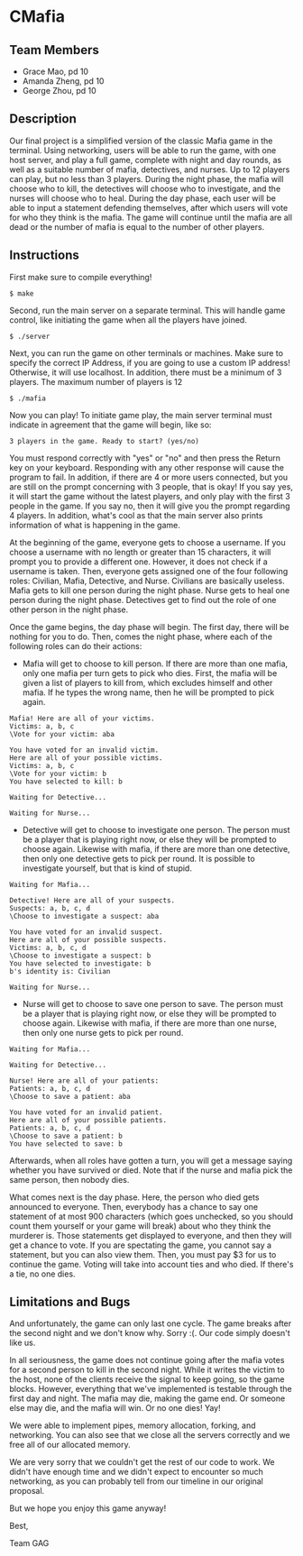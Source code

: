 # CMafia
## Team Members
* Grace Mao, pd 10
* Amanda Zheng, pd 10
* George Zhou, pd 10

## Description
Our final project is a simplified version of the classic Mafia game in the terminal. Using networking, users will be able to run the game, with one host server, and play a full game, complete with night and day rounds, as well as a suitable number of mafia, detectives, and nurses. Up to 12 players can play, but no less than 3 players. During the night phase, the mafia will choose who to kill, the detectives will choose who to investigate, and the nurses will choose who to heal. During the day phase, each user will be able to input a statement defending themselves, after which users will vote for who they think is the mafia. The game will continue until the mafia are all dead or the number of mafia is equal to the number of other players.

## Instructions
First make sure to compile everything!
```
$ make
```


Second, run the main server on a separate terminal. This will handle game control, like initiating the game when all the players have joined.
```
$ ./server
```


Next, you can run the game on other terminals or machines. Make sure to specify the correct IP Address, if you are going to use a custom IP address! Otherwise, it will use localhost. In addition, there must be a minimum of 3 players. The maximum number of players is 12
```
$ ./mafia
```
Now you can play! To initiate game play, the main server terminal must indicate in agreement that the game will begin, like so:
```
3 players in the game. Ready to start? (yes/no)
```
You must respond correctly with "yes" or "no" and then press the Return key on your keyboard. Responding with any other response will cause the program to fail. In addition, if there are 4 or more users connected, but you are still on the prompt concerning with 3 people, that is okay! If you say yes, it will start the game without the latest players, and only play with the first 3 people in the game. If you say no, then it will give you the prompt regarding 4 players. In addition, what's cool as that the main server also prints information of what is happening in the game.


At the beginning of the game, everyone gets to choose a username. If you choose a username with no length or greater than 15 characters, it will prompt you to provide a different one. However, it does not check if a username is taken. Then, everyone gets assigned one of the four following roles: Civilian, Mafia, Detective, and Nurse. Civilians are basically useless. Mafia gets to kill one person during the night phase. Nurse gets to heal one person during the night phase. Detectives get to find out the role of one other person in the night phase.


Once the game begins, the day phase will begin. The first day, there will be nothing for you to do. Then, comes the night phase, where each of the following roles can do their actions:
- Mafia will get to choose to kill person. If there are more than one mafia, only one mafia per turn gets to pick who dies. First, the mafia will be given a list of players to kill from, which excludes himself and other mafia. If he types the wrong name, then he will be prompted to pick again.
```
Mafia! Here are all of your victims.
Victims: a, b, c
\Vote for your victim: aba

You have voted for an invalid victim.
Here are all of your possible victims.
Victims: a, b, c
\Vote for your victim: b
You have selected to kill: b

Waiting for Detective...

Waiting for Nurse...
```
- Detective will get to choose to investigate one person. The person must be a player that is playing right now, or else they will be prompted to choose again. Likewise with mafia, if there are more than one detective, then only one detective gets to pick per round. It is possible to investigate yourself, but that is kind of stupid.
```
Waiting for Mafia...

Detective! Here are all of your suspects.
Suspects: a, b, c, d
\Choose to investigate a suspect: aba

You have voted for an invalid suspect.
Here are all of your possible suspects.
Victims: a, b, c, d
\Choose to investigate a suspect: b
You have selected to investigate: b
b's identity is: Civilian

Waiting for Nurse...
```
- Nurse will get to choose to save one person to save. The person must be a player that is playing right now, or else they will be prompted to choose again. Likewise with mafia, if there are more than one nurse, then only one nurse gets to pick per round.
```
Waiting for Mafia...

Waiting for Detective...

Nurse! Here are all of your patients:
Patients: a, b, c, d
\Choose to save a patient: aba

You have voted for an invalid patient.
Here are all of your possible patients.
Patients: a, b, c, d
\Choose to save a patient: b
You have selected to save: b
```
Afterwards, when all roles have gotten a turn, you will get a message saying whether you have survived or died. Note that if the nurse and mafia pick the same person, then nobody dies.

What comes next is the day phase. Here, the person who died gets announced to everyone. Then, everybody has a chance to say one statement of at most 900 characters (which goes unchecked, so you should count them yourself or your game will break) about who they think the murderer is. Those statements get displayed to everyone, and then they will get a chance to vote. If you are spectating the game, you cannot say a statement, but you can also view them. Then, you must pay $3 for us to continue the game. Voting will take into account ties and who died. If there's a tie, no one dies.

## Limitations and Bugs

And unfortunately, the game can only last one cycle. The game breaks after the second night and we don't know why. Sorry :(. Our code simply doesn't like us. 

In all seriousness, the game does not continue going after the mafia votes for a second person to kill in the second night. While it writes the victim to the host, none of the clients receive the signal to keep going, so the game blocks. However, everything that we've implemented is testable through the first day and night. The mafia may die, making the game end. Or someone else may die, and the mafia will win. Or no one dies! Yay!

We were able to implement pipes, memory allocation, forking, and networking. You can also see that we close all the servers correctly and we free all of our allocated memory.

We are very sorry that we couldn't get the rest of our code to work. We didn't have enough time and we didn't expect to encounter so much networking, as you can probably tell from our timeline in our original proposal.

But we hope you enjoy this game anyway!

Best,

Team GAG
